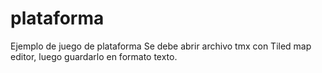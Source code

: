 # plataforma

Ejemplo de juego de plataforma
Se debe abrir archivo tmx con Tiled map editor, luego guardarlo en formato texto.
